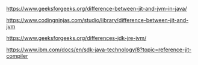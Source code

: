 https://www.geeksforgeeks.org/difference-between-jit-and-jvm-in-java/

https://www.codingninjas.com/studio/library/difference-between-jit-and-jvm

https://www.geeksforgeeks.org/differences-jdk-jre-jvm/

https://www.ibm.com/docs/en/sdk-java-technology/8?topic=reference-jit-compiler